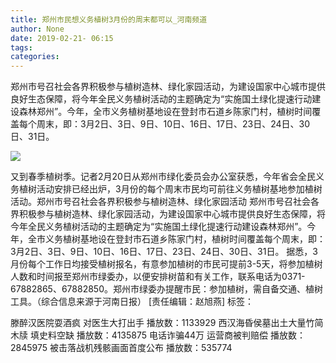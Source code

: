 ```yaml
---
title: 郑州市民想义务植树3月份的周末都可以_河南频道
author: None
date: 2019-02-21- 06:15
tags: 
categories: 
---
```

郑州市号召社会各界积极参与植树造林、绿化家园活动，为建设国家中心城市提供良好生态保障，将今年全民义务植树活动的主题确定为“实施国土绿化提速行动建设森林郑州”。今年，全市义务植树基地设在登封市石道乡陈家门村，植树时间覆盖每个周末，即：3月2日、3日、9日、10日、16日、17日、23日、24日、30日、31日。
<!-- more -->
                
<img align="center" border="0" src="http://p2.ifengimg.com/a/2016/0810/204c433878d5cf9size1_w16_h16.png" />
                
            
又到春季植树季。记者2月20日从郑州市绿化委员会办公室获悉，今年省会全民义务植树活动安排已经出炉，3月份的每个周末市民均可前往义务植树基地参加植树活动。郑州市号召社会各界积极参与植树造林、绿化家园活动
郑州市号召社会各界积极参与植树造林、绿化家园活动，为建设国家中心城市提供良好生态保障，将今年全民义务植树活动的主题确定为“实施国土绿化提速行动建设森林郑州”。今年，全市义务植树基地设在登封市石道乡陈家门村，植树时间覆盖每个周末，即：3月2日、3日、9日、10日、16日、17日、23日、24日、30日、31日。
据悉，3月份每个工作日均接受植树报名，有意参加植树的市民可提前3-5天，将参加植树人数和时间报至郑州市绿委办，以便安排树苗和有关工作，联系电话为0371-67882865、67882850。郑州市绿委办提醒市民：参加植树，需自备交通、植树工具。（综合信息来源于河南日报）
[责任编辑：赵旭燕]
标签：
 
             
滕醉汉医院耍酒疯 对医生大打出手
播放数：1133929
西汉海昏侯墓出土大量竹简木牍 填史料空缺
播放数：4135875
电话诈骗44万 运营商被判赔偿
播放数：2845975
被击落战机残骸画面首度公布
播放数：535774
